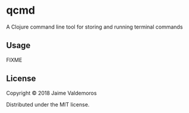 # qcmd

A Clojure command line tool for storing and running terminal commands

## Usage

FIXME

## License

Copyright © 2018 Jaime Valdemoros

Distributed under the MIT license.
